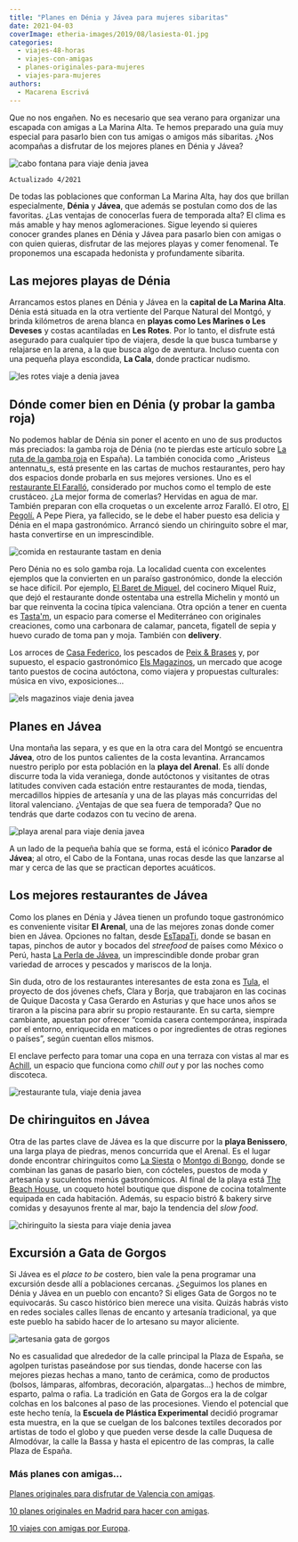 ```yaml
---
title: "Planes en Dénia y Jávea para mujeres sibaritas"
date: 2021-04-03
coverImage: etheria-images/2019/08/lasiesta-01.jpg
categories: 
  - viajes-48-horas
  - viajes-con-amigas
  - planes-originales-para-mujeres
  - viajes-para-mujeres
authors: 
  - Macarena Escrivá
---
```


Que no nos engañen. No es necesario que sea verano para organizar una escapada con amigas a La Marina Alta. Te hemos preparado una guía muy especial para pasarlo bien con tus amigas o amigos más sibaritas. ¿Nos acompañas a disfrutar de los mejores planes en Dénia y Jávea?

![cabo fontana  para viaje denia javea](etheria-images/2019/08/viaje-denia-javea-Cabo-de-la-fontana.jpg "Cabo de la Fontana. ©M.E.")

```
Actualizado 4/2021
```

De todas las poblaciones que conforman La Marina Alta, hay dos que brillan 
especialmente, **Dénia** y **Jávea**, que además se postulan como dos de las favoritas. 
¿Las ventajas de conocerlas fuera de temporada alta? El clima es más amable y hay menos 
aglomeraciones. Sigue leyendo si quieres conocer grandes planes en Dénia y Jávea para 
pasarlo bien con amigas o con quien quieras, disfrutar de las mejores playas y comer 
fenomenal. Te proponemos una escapada hedonista y profundamente sibarita. 

## Las mejores playas de Dénia

Arrancamos estos planes en Dénia y Jávea en la **capital de La Marina Alta**. Dénia está 
situada en la otra vertiente del Parque Natural del Montgó, y brinda kilómetros de arena 
blanca en **playas como Les Marines o Les Deveses** y costas acantiladas en **Les 
Rotes**. Por lo tanto, el disfrute está asegurado para cualquier tipo de viajera, desde 
la que busca tumbarse y relajarse en la arena, a la que busca algo de aventura. Incluso 
cuenta con una pequeña playa escondida, **La Cala**, donde practicar nudismo. 

![les rotes  viaje a denia javea](etheria-images/2019/08/viaje-denia-javea-Les-Rotes.jpg "Les Rotes. © M.E.")

## Dónde comer bien en Dénia (y probar la gamba roja)

No podemos hablar de Dénia sin poner el acento en uno de sus productos más preciados: la 
gamba roja de Dénia (no te pierdas este artículo sobre [La ruta de la gamba 
roja](https://etheriamagazine.com/2019/07/02/mejores-restaurantes-gamba-roja-blanca-palamos-cambrils-valencia-almeria-huelva/) 
en España). La también conocida como _Aristeus antennatu_s, está presente en las cartas 
de muchos restaurantes, pero hay dos espacios donde probarla en sus mejores versiones. 
Uno es el [restaurante El Faralló](https://elfarallo.com/), considerado por muchos como 
el templo de este crustáceo. ¿La mejor forma de comerlas? Hervidas en agua de mar. 
También preparan con ella croquetas o un excelente arroz Faralló. El otro, [El 
Pegolí.](https://es-es.facebook.com/El-Pegol%C3%AD-167686163309213/) A Pepe Piera, ya 
fallecido, se le debe el haber puesto esa delicia y Dénia en el mapa gastronómico. 
Arrancó siendo un chiringuito sobre el mar, hasta convertirse en un imprescindible. 

![comida en restaurante tastam en denia](etheria-images/2019/08/viaje-denia-javea-Carbonara-Foto-Tasta.jpg "Carbonara de calamar de Tasta'm. © Tasta'm")

Pero Dénia no es solo gamba roja. La localidad cuenta con excelentes ejemplos que la 
convierten en un paraíso gastronómico, donde la elección se hace difícil. Por ejemplo, [El 
Baret de Miquel](https://www.miquelruizcuiner.com), del cocinero Miquel Ruiz, que dejó 
el restaurante donde ostentaba una estrella Michelin y montó un bar que reinventa la 
cocina típica valenciana. Otra opción a tener en cuenta es [Tasta'm](https://www.tastam.net/), 
un espacio para comerse el Mediterráneo con originales creaciones, como una carbonara de 
calamar, panceta, figatell de sepia y huevo curado de toma pan y moja. También con 
**delivery**. 

Los arroces de [Casa Federico](https://www.casafederico.es/), los pescados de [Peix & 
Brases](http://peixibrases.com) y, por supuesto, el espacio gastronómico [Els 
Magazinos](https://elsmagazinos.com/), un mercado que acoge tanto puestos de cocina 
autóctona, como viajera y propuestas culturales: música en vivo, exposiciones... 

![els magazinos  viaje denia javea](etheria-images/2019/08/viaje-denia-javea-els-magazinos.jpg "Plato de (©) Els Magazinos.")

## Planes en Jávea

Una montaña las separa, y es que en la otra cara del Montgó se encuentra **Jávea**, otro 
de los puntos calientes de la costa levantina. Arrancamos nuestro periplo por esta 
población en la **playa del Arenal**. Es allí donde discurre toda la vida veraniega, 
donde autóctonos y visitantes de otras latitudes conviven cada estación entre 
restaurantes de moda, tiendas, mercadillos hippies de artesanía y una de las playas más 
concurridas del litoral valenciano. ¿Ventajas de que sea fuera de temporada? Que no 
tendrás que darte codazos con tu vecino de arena. 

![playa arenal para viaje denia javea](etheria-images/2019/08/El-arenal-Javea.jpg "Playa del Arenal, en Jávea. © M.E.")

A un lado de la pequeña bahía que se forma, está el icónico **Parador de Jávea**; al 
otro, el Cabo de la Fontana, unas rocas desde las que lanzarse al mar y cerca de las que 
se practican deportes acuáticos. 

## Los mejores restaurantes de Jávea

Como los planes en Dénia y Jávea tienen un profundo toque gastronómico es conveniente 
visitar **El Arenal**, una de las mejores zonas donde comer bien en Jávea. Opciones no 
faltan, desde [EsTapaTi,](https://es-es.facebook.com/estapati.javea) donde se basan en 
tapas, pinchos de autor y bocados del _streefood_ de países como México o Perú, hasta [La 
Perla de Jávea](https://www.laperladejavea.com/), un imprescindible donde probar gran 
variedad de arroces y pescados y mariscos de la lonja. 

Sin duda, otro de los restaurantes interesantes de esta zona es [Tula](https://tularestaurante.com/), 
el proyecto de dos jóvenes chefs, Clara y Borja, que trabajaron en las cocinas de Quique 
Dacosta y Casa Gerardo en Asturias y que hace unos años se tiraron a la piscina para 
abrir su propio restaurante. En su carta, siempre cambiante, apuestan por ofrecer 
“comida casera contemporánea, inspirada por el entorno, enriquecida en matices o por 
ingredientes de otras regiones o países”, según cuentan ellos mismos. 

El enclave perfecto para tomar una copa en una terraza con vistas al mar es [Achill](https://www.achilljavea.com/), 
un espacio que funciona como _chill out_ y por las noches como discoteca. 

![restaurante tula, viaje denia javea](etheria-images/2019/08/viaje-denia-javea-bar-tula.jpg "Restaurante Tula. © M.E.")

## De chiringuitos en Jávea

Otra de las partes clave de Jávea es la que discurre por la **playa Benissero**, una 
larga playa de piedras, menos concurrida que el Arenal. Es el lugar donde encontrar 
chiringuitos como [La Siesta](https://www.siestajavea.com/) o [Montgo di 
Bongo](https://www.montgodibongo.es/), donde se combinan las ganas de pasarlo bien, con 
cócteles, puestos de moda y artesanía y suculentos menús gastronómicos. Al final de la 
playa está [The Beach House](https://thebeachhousejavea.com/es/), un coqueto hotel 
boutique que dispone de cocina totalmente equipada en cada habitación. Además, su 
espacio bistró & bakery sirve comidas y desayunos frente al mar, bajo la tendencia del 
_slow food_. 

![chiringuito la siesta para viaje denia javea](etheria-images/2019/08/lasiesta-01.jpg "© La Siesta.")

## Excursión a Gata de Gorgos

Si Jávea es el _place to be_ costero, bien vale la pena programar una excursión desde 
allí a poblaciones cercanas. ¿Seguimos los planes en Dénia y Jávea en un pueblo con 
encanto? Si eliges Gata de Gorgos no te equivocarás. Su casco histórico bien merece una 
visita. Quizás habrás visto en redes sociales calles llenas de encanto y artesanía 
tradicional, ya que este pueblo ha sabido hacer de lo artesano su mayor aliciente. 

![artesania gata de gorgos](etheria-images/2019/08/viaje-amigas-Gata-de-gorgos.jpg "Artesanía en Gata de Gorgos. ©M.E.")

No es casualidad que alrededor de la calle principal la Plaza de España, se agolpen 
turistas paseándose por sus tiendas, donde hacerse con las mejores piezas hechas a mano, 
tanto de cerámica, como de productos (bolsos, lámparas, alfombras, decoración, 
alpargatas...) hechos de mimbre, esparto, palma o rafia. La tradición en Gata de Gorgos 
era la de colgar colchas en los balcones al paso de las procesiones. Viendo el potencial 
que este hecho tenía, la **Escuela de Plástica Experimental** decidió programar esta 
muestra, en la que se cuelgan de los balcones textiles decorados por artistas de todo el 
globo y que pueden verse desde la calle Duquesa de Almodóvar, la calle la Bassa y hasta 
el epicentro de las compras, la calle Plaza de España. 

### Más planes con amigas...

[Planes originales para disfrutar de Valencia con 
amigas](https://etheriamagazine.com/2020/09/18/planes-originales-valencia-con-amigas/). 

[10 planes originales en Madrid para hacer con 
amigas](https://etheriamagazine.com/2020/08/27/10-planes-originales-en-madrid-con-amigas/). 

[10 viajes con amigas por 
Europa](https://etheriamagazine.com/2020/03/03/10-viajes-con-amigas-por-europa/).
